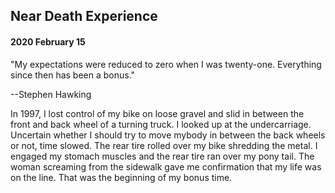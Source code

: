 ## Near Death Experience

#### 2020 February 15

"My expectations were reduced to zero when I was twenty-one. Everything since then has been a bonus."

--Stephen Hawking

In 1997, I lost control of my bike on loose gravel and slid in between the front and back wheel of a turning truck. I looked up at the undercarriage. Uncertain whether I should try to move mybody in between the back wheels or not, time slowed. The rear tire rolled over my bike shredding the metal. I engaged my stomach muscles and the rear tire ran over my pony tail. The woman screaming from the sidewalk gave me confirmation that my life was on the line. That was the beginning of my bonus time.

